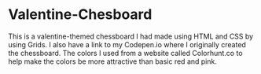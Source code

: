 # Valentine-Chesboard
This is a valentine-themed chessboard I had made using HTML and CSS by using Grids. I also have a link to my Codepen.io where I originally created the chessboard. The colors I used from a website called Colorhunt.co to help make the colors be more attractive than basic red and pink.
